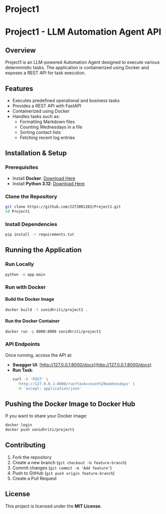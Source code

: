 # Project1

# Project1 - LLM Automation Agent API

## Overview
Project1 is an LLM-powered Automation Agent designed to execute various deterministic tasks. The application is containerized using Docker and exposes a REST API for task execution.

## Features
- Executes predefined operational and business tasks
- Provides a REST API with FastAPI
- Containerized using Docker
- Handles tasks such as:
  - Formatting Markdown files
  - Counting Wednesdays in a file
  - Sorting contact lists
  - Fetching recent log entries

## Installation & Setup
### Prerequisites
- Install **Docker**: [Download Here](https://www.docker.com/get-started)
- Install **Python 3.12**: [Download Here](https://www.python.org/downloads/)

### Clone the Repository
```sh
git clone https://github.com/22f3001203/Project1.git
cd Project1
```

### Install Dependencies
```sh
pip install -r requirements.txt
```

## Running the Application
### Run Locally
```sh
python -m app.main
```

### Run with Docker
#### Build the Docker Image
```sh
docker build -t sonidhriti/project1 .
```

#### Run the Docker Container
```sh
docker run -p 8000:8000 sonidhriti/project1
```

### API Endpoints
Once running, access the API at:
- **Swagger UI**: [http://127.0.0.1:8000/docs](http://127.0.0.1:8000/docs)
- **Run Task**:
  ```sh
  curl -X 'POST' \
    'http://127.0.0.1:8000/run?task=count%20wednesdays' \
    -H 'accept: application/json'
  ```

## Pushing the Docker Image to Docker Hub
If you want to share your Docker image:
```sh
docker login
docker push sonidhriti/project1
```

## Contributing
1. Fork the repository
2. Create a new branch (`git checkout -b feature-branch`)
3. Commit changes (`git commit -m 'Add feature'`)
4. Push to GitHub (`git push origin feature-branch`)
5. Create a Pull Request

## License
This project is licensed under the **MIT License**.

